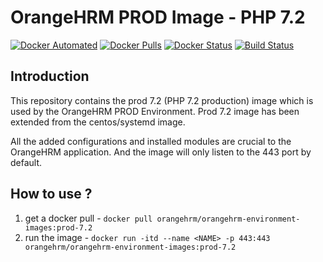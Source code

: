 # OrangeHRM PROD Image - PHP 7.2
[![Docker Automated](https://img.shields.io/docker/automated/orangehrm/orangehrm-environment-images.svg)](https://hub.docker.com/r/orangehrm/orangehrm-environment-images/) [![Docker Pulls](https://img.shields.io/docker/pulls/orangehrm/orangehrm-environment-images.svg)](https://hub.docker.com/r/orangehrm/orangehrm-environment-images/) [![Docker Status](https://img.shields.io/docker/build/orangehrm/orangehrm-environment-images.svg)](https://hub.docker.com/r/orangehrm/orangehrm-environment-images/) [![Build Status](https://travis-ci.org/orangehrm/orangehrm-prod-environment.svg?branch=php-7.2)](https://travis-ci.org/orangehrm/orangehrm-prod-environment)

## Introduction

This repository contains the prod 7.2 (PHP 7.2 production) image which is used by the OrangeHRM PROD Environment. Prod 7.2 image has been extended from the centos/systemd image. 

All the added configurations and installed modules are crucial to the OrangeHRM application. And the image will only listen to the 443 port by default.

## How to use ?

1. get a docker pull - `docker pull orangehrm/orangehrm-environment-images:prod-7.2` 
2. run the image - `docker run -itd --name <NAME> -p 443:443 orangehrm/orangehrm-environment-images:prod-7.2`